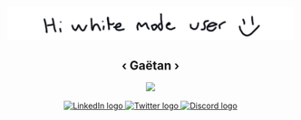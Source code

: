 <p align="center">
  <picture>
    <source media="(prefers-color-scheme: dark)" srcset="https://raw.githubusercontent.com/ghrlt/ghrlt/master/hi-darkmode.png">
    <img alt="Shows an illustrated sun in light color mode and a moon with stars in dark color mode." src="https://raw.githubusercontent.com/ghrlt/ghrlt/master/hi-whitemode.png">
</picture>
  <br>
  <span>
    <b>
      <h2 align="center">
        ‹ Gaëtan ›
      </h2>
    </b>
  </span>


  <p align="center">
    <a href="https://github.com/ryo-ma/github-profile-trophy">
      <img src="https://github-profile-trophy.vercel.app/?username=ghrlt&theme=onedark&margin-w=25&title=Joined2020,Stars,Commit,Repositories,Issues,PullRequest">
    </a>
  </p>
  
  
  <p align="center">
    <a href="https://linkedin.com/in/gahrlt" target="_blank">
      <img width="35px" src="https://content.linkedin.com/content/dam/me/business/en-us/amp/brand-site/v2/bg/LI-Bug.svg.original.svg", alt="LinkedIn logo">
    </a>
    <a href="https://twitter.com/gahrlt" target="_blank">
      <img width="35px" src="https://img.icons8.com/ios-filled/100/4a90e2/twitter.png" alt="Twitter logo">
    </a>
    <a href="https://discord.gg/cQY9hc7XHm" target="_blank">
      <img width="35px" src="https://discord.com/assets/3437c10597c1526c3dbd98c737c2bcae.svg" alt="Discord logo">
    </a>
  </p>
</p>
